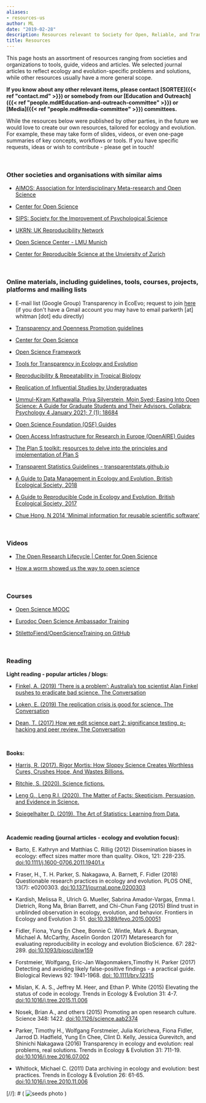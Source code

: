 ```yaml
---
aliases:
- resources-us
author: ML
date: "2019-02-28"
description: Resources relevant to Society for Open, Reliable, and Transparent Ecology and Evolutionary biology (SORTEE)
title: Resources
---
```


This page hosts an assortment of resources ranging from societies and organizations to tools, guide, videos and articles. We selected journal articles to reflect ecology and evolution-specific problems and solutions, while other resources usually have a more general scope.    

**If you know about any other relevant items, please contact [SORTEE]({{< ref "contact.md" >}}) or somebody from our [Education and Outreach]({{< ref "people.md#Education-and-outreach-committee" >}}) or [Media]({{< ref "people.md#media-committee" >}})  committees.**    

While the resources below were published by other parties, in the future we would love to create  our own resources, tailored for ecology and evolution. For example, these may take form of slides, videos, or even one-page summaries of key concepts, workflows or tools. If you have specific requests, ideas or wish to contribute - please get in touch!   

&nbsp;

### Other societies and organisations with similar aims  

* [AIMOS: Association for Interdisciplinary Meta-research and Open Science](https://aimos.community/)  

* [Center for Open Science](https://cos.io/)  

* [SIPS: Society for the Improvement of Psychological Science](https://improvingpsych.org/)  

* [UKRN: UK Reproducibility Network](https://www.ukrn.org/)  

* [Open Science Center - LMU Munich](https://www.osc.uni-muenchen.de/index.html)  

* [Center for Reproducible Science at the Unviersity of Zurich](https://www.crs.uzh.ch/en.html)  

&nbsp;

### Online materials, including guidelines, tools, courses, projects, platforms and mailing lists

* E-mail list (Google Group) Transparency in EcoEvo; request to join [here](https://groups.google.com/forum/#!forum/transparency_in_ecoevo/join) (if you don't have a Gmail account you may have to email parkerth [at] whitman [dot] edu directly)

* [Transparency and Openness Promotion guidelines](https://cos.io/our-services/top-guidelines/)

* [Center for Open Science](https://cos.io/)   

* [Open Science Framework](https://osf.io/)   

* [Tools for Transparency in Ecology and Evolution](https://osf.io/g65cb/)   

* [Reproducibility & Repeatability in Tropical Biology](https://osf.io/ps8dc/)   

* [Replication of Influential Studies by Undergraduates](https://goo.gl/forms/ljfClCSE29xKqCLx2)   

* [Ummul-Kiram Kathawalla, Priya Silverstein, Moin Syed; Easing Into Open Science: A Guide for Graduate Students and Their Advisors. Collabra: Psychology 4 January 2021; 7 (1): 18684](https://doi.org/10.1525/collabra.18684)   

* [Open Science Foundation (OSF) Guides](https://help.osf.io/hc/en-us/categories/360001530634-Best-Practices)   

* [Open Access Infrastructure for Research in Europe (OpenAIRE) Guides](https://www.openaire.eu/guides)   

* [The Plan S toolkit: resources to delve into the principles and implementation of Plan S](https://www.coalition-s.org/resources/)   

* [Transparent Statistics Guidelines - transparentstats.github.io](https://transparentstats.github.io/guidelines/index.html)  

* [A Guide to Data Management in Ecology and Evolution, British Ecological Society, 2018](https://www.britishecologicalsociety.org/wp-content/uploads/2019/06/BES-Guide-Data-Management-2019.pdf)  

* [A Guide to Reproducible Code in Ecology and Evolution, British Ecological Society, 2017](https://www.britishecologicalsociety.org/wp-content/uploads/2017/12/guide-to-reproducible-code.pdf)   

* [Chue Hong, N 2014 'Minimal information for reusable scientific software'](https://doi.org/10.6084/m9.figshare.1112528)  

&nbsp;

### Videos   

* [The Open Research Lifecycle | Center for Open Science](https://youtu.be/9YuNGB3vNOw)   

* [How a worm showed us the way to open science](https://youtu.be/CTwcYQ9WHOA)   

&nbsp;

### Courses   

* [Open Science MOOC](https://opensciencemooc.eu/)   

* [Eurodoc Open Science Ambassador Training](http://eurodoc.net/ambassadors)   
   
* [StilettoFiend/OpenScienceTraining on GitHub](https://github.com/StilettoFiend/OpenScienceTraining)   
   
&nbsp;


### Reading   

**Light reading - popular articles / blogs:**   

* [Finkel, A. (2019) ‘There is a problem’: Australia’s top scientist Alan Finkel pushes to eradicate bad science. The Conversation](https://theconversation.com/there-is-a-problem-australias-top-scientist-alan-finkel-pushes-to-eradicate-bad-science-123374)   

* [Loken, E. (2019) The replication crisis is good for science. The Conversation](https://theconversation.com/the-replication-crisis-is-good-for-science-103736)   

* [Dean, T. (2017) How we edit science part 2: significance testing, p-hacking and peer review. The Conversation](https://theconversation.com/how-we-edit-science-part-2-significance-testing-p-hacking-and-peer-review-74547)   

&nbsp;

**Books:**

* [Harris, R. (2017). Rigor Mortis: How Sloppy Science Creates Worthless Cures, Crushes Hope, And Wastes Billions.](https://richardharriswrites.com/)

* [Ritchie, S. (2020). Science fictions.](https://www.penguin.com.au/books/science-fictions-9781473564251)

* [Leng G., Leng R.I. (2020). The Matter of Facts: Skepticism, Persuasion, and Evidence in Science.](https://www.penguin.com.au/books/the-matter-of-facts-9780262043885)

* [Spiegelhalter  D. (2019). The Art of Statistics: Learning from Data.](https://www.penguin.com.au/books/the-art-of-statistics-9780241258767)

&nbsp;


**Academic reading (journal articles - ecology and evolution focus):**

* Barto, E. Kathryn and Matthias C. Rillig (2012) Dissemination biases in ecology: effect sizes matter more than quality. Oikos, 121: 228-235. [doi:10.1111/j.1600-0706.2011.19401.x](doi:10.1111/j.1600-0706.2011.19401.x)

* Fraser, H., T. H. Parker, S. Nakagawa, A. Barnett, F. Fidler (2018) Questionable research practices in ecology and evolution. PLOS ONE, 13(7): e0200303. [doi:10.1371/journal.pone.0200303](doi:10.1371/journal.pone.0200303)

* Kardish, Melissa R., Ulrich G. Mueller, Sabrina Amador-Vargas, Emma I. Dietrich, Rong Ma, Brian Barrett, and Chi-Chun Fang (2015) Blind trust in unblinded observation in ecology, evolution, and behavior. Frontiers in Ecology and Evolution 3: 51. [doi:10.3389/fevo.2015.00051](doi:10.3389/fevo.2015.00051)

* Fidler, Fiona, Yung En Chee, Bonnie C. Wintle, Mark A. Burgman, Michael A. McCarthy, Ascelin Gordon (2017)  Metaresearch for evaluating reproducibility in ecology and evolution BioScience. 67: 282-289.  [doi:10.1093/biosci/biw159](doi:10.1093/biosci/biw159)

* Forstmeier, Wolfgang, Eric-Jan Wagonmakers,Timothy H. Parker (2017) Detecting and avoiding likely false-positive findings - a practical guide. Biological Reviews 92: 1941-1968. [doi: 10.1111/brv.12315](doi:10.1111/brv.12315)

* Mislan, K. A. S., Jeffrey M. Heer, and Ethan P. White (2015) Elevating the status of code in ecology. Trends in Ecology & Evolution 31: 4-7. [doi:10.1016/j.tree.2015.11.006](doi:10.1016/j.tree.2015.11.006)

* Nosek, Brian A., and others (2015) Promoting an open research culture. Science 348: 1422.  [doi:10.1126/science.aab2374](doi:10.1126/science.aab2374)

* Parker, Timothy H., Wolfgang Forstmeier, Julia Koricheva, Fiona Fidler, Jarrod D. Hadfield, Yung En Chee, Clint D. Kelly, Jessica Gurevitch, and Shinichi Nakagawa (2016) Transparency in ecology and evolution: real problems, real solutions. Trends in Ecology & Evolution 31: 711-19. [doi:10.1016/j.tree.2016.07.002](doi:10.1016/j.tree.2016.07.002.)

* Whitlock, Michael C. (2011) Data archiving in ecology and evolution: best practices. Trends in Ecology & Evolution 26: 61-65. [doi:10.1016/j.tree.2010.11.006](doi:10.1016/j.tree.2010.11.006)

   
[//]: # ( ![seeds photo](/img/seeds.jpg#textphoto) )



